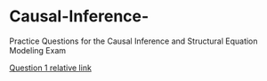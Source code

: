 # Causal-Inference-
Practice Questions for the Causal Inference and Structural Equation Modeling Exam

[Question 1 relative link](Causal-Inference-Exam-Practice/Question-1/question-1.pdf)
